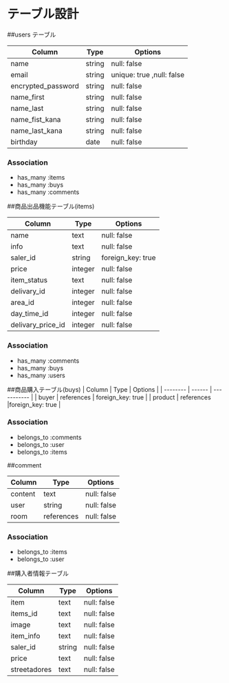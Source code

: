 # テーブル設計


##users テーブル

| Column   | Type   | Options     |
| -------- | ------ | ----------- |
| name     | string | null: false |
| email    | string | unique: true ,null: false|
| encrypted_password| string | null: false |
| name_first| string| null: false |
| name_last | string| null: false |
| name_fist_kana| string | null: false |
| name_last_kana| string | null: false |
| birthday | date   | null: false |
### Association

- has_many :items
- has_many :buys
- has_many :comments



##商品出品機能テーブル(items)

| Column   | Type   | Options     |
| -------- | ------ | ----------- |
| name     | text   | null: false |
| info| text   |null: false  　　　|
| saler_id | string | foreign_key: true |
| price    | integer| null: false |
| item_status| text |null: false  |
| delivary_id | integer | null: false |
| area_id     | integer| null: false |
| day_time_id | integer| null: false|
| delivary_price_id | integer | null: false|
### Association

- has_many :comments
- has_many :buys
- has_many :users


##商品購入テーブル(buys)
| Column   | Type   | Options     |
| -------- | ------ | ----------- |
| buyer | references | foreign_key: true |
| product  | references  |foreign_key: true  |

### Association

- belongs_to :comments
- belongs_to :user
- belongs_to :items

##comment

| Column   | Type   | Options     |
| -------- | ------ | ----------- |
| content  | text   | null: false |
| user     | string | null: false |
| room     | references  |null: false  |

### Association

- belongs_to :items
- belongs_to :user

##購入者情報テーブル

| Column   | Type   | Options     |
| -------- | ------ | ----------- |
| item     | text   | null: false |
| items_id | text   | null: false |
| image    | text   | null: false |
| item_info| text   |null: false  |
| saler_id | string | null: false |
| price    | text   | null: false |
| streetadores | text   | null: false |
